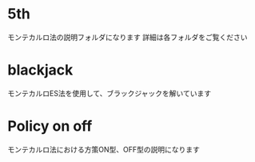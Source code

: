 # 5th
モンテカルロ法の説明フォルダになります
詳細は各フォルダをご覧ください

# blackjack
モンテカルロES法を使用して、ブラックジャックを解いています

# Policy on off
モンテカルロ法における方策ON型、OFF型の説明になります